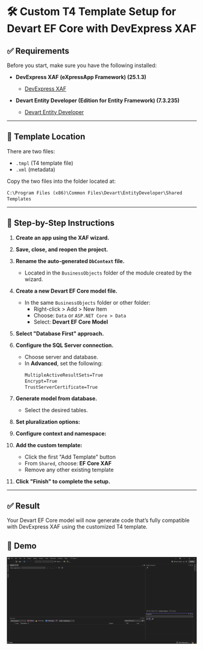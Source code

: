 # 🛠 Custom T4 Template Setup for Devart EF Core with DevExpress XAF

## ✅ Requirements

Before you start, make sure you have the following installed:

- **DevExpress XAF (eXpressApp Framework) (25.1.3)** 
  - [DevExpress XAF](https://www.devexpress.com/products/net/application_framework/)

- **Devart Entity Developer (Edition for Entity Framework) (7.3.235)**
  - [Devart Entity Developer](https://www.devart.com/entitydeveloper/entity-framework-core-designer.html)

---

## 📁 Template Location

There are two files:
- `.tmpl` (T4 template file)
- `.xml` (metadata)

Copy the two files into the folder located at:

```
C:\Program Files (x86)\Common Files\Devart\EntityDeveloper\Shared Templates
```


---

## 🔧 Step-by-Step Instructions

1. **Create an app using the XAF wizard.**

2. **Save, close, and reopen the project.**

3. **Rename the auto-generated `DbContext` file.**
   - Located in the `BusinessObjects` folder of the module created by the wizard.

4. **Create a new Devart EF Core model file.**
   - In the same `BusinessObjects` folder or other folder:
     - Right-click > Add > New Item
     - Choose: `Data` or `ASP.NET Core > Data`
     - Select: **Devart EF Core Model**

5. **Select "Database First" approach.**

6. **Configure the SQL Server connection.**
   - Choose server and database.
   - In **Advanced**, set the following:
     ```
     MultipleActiveResultSets=True
     Encrypt=True
     TrustServerCertificate=True
     ```

7. **Generate model from database.**
   - Select the desired tables.

8. **Set pluralization options:**
  
9. **Configure context and namespace:**

10. **Add the custom template:**
    - Click the first "Add Template" button
    - From `Shared`, choose: **EF Core XAF**
    - Remove any other existing template

11. **Click "Finish" to complete the setup.**

---

## ✅ Result

Your Devart EF Core model will now generate code that’s fully compatible with DevExpress XAF using the customized T4 template.


## 📄 Demo
![Demo](docs/DevartEntityDeveloper_DevExpressXAF.gif)


